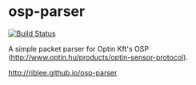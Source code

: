 # osp-parser
[![Build Status](https://travis-ci.org/riblee/osp-parser.svg)](https://travis-ci.org/riblee/osp-parser)


A simple packet parser for Optin Kft's OSP (http://www.optin.hu/products/optin-sensor-protocol).

http://riblee.github.io/osp-parser
